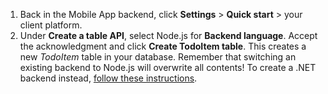 
1. Back in the Mobile App backend, click **Settings** > **Quick start** > your client platform. 
2. Under **Create a table API**, select Node.js for **Backend language**. Accept the acknowledgment and click **Create TodoItem table**. This creates a new *TodoItem* table in your database. Remember that switching an existing backend to Node.js will overwrite all contents! To create a .NET backend instead, [follow these instructions](/documentation/articles/app-service-mobile-dotnet-backend-how-to-use-server-sdk/#create-app).

